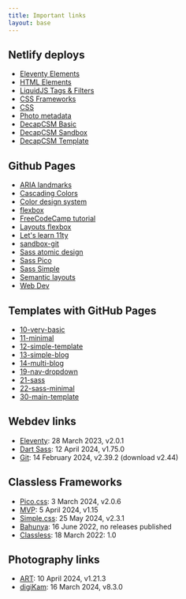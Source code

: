 ```yaml
---
title: Important links
layout: base
---
```

## Netlify deploys
- [Eleventy Elements](https://database-eleventy.netlify.app/)
- [HTML Elements](https://database-html.netlify.app/)
- [LiquidJS Tags & Filters](https://database-liquid.netlify.app/)
- [CSS Frameworks](https://database-css-frameworks.netlify.app/)
- [CSS](https://database-css.netlify.app/)
- [Photo metadata](https://database-photo-metadata.netlify.app/)
- [DecapCSM Basic](https://decapcms-basic.netlify.app/)
- [DecapCSM Sandbox](https://decapcms-sandbox.netlify.app/)
- [DecapCSM Template](https://decapcms-template.netlify.app/)

## Github Pages
- [ARIA landmarks](https://mobile-michel.github.io/aria-landmark/)
- [Cascading Colors](https://mobile-michel.github.io/cascading-color/)
- [Color design system](https://mobile-michel.github.io/color-design-system/)
- [flexbox](https://mobile-michel.github.io/flexbox/)
- [FreeCodeCamp tutorial](https://mobile-michel.github.io/freecodecamp-tutorial/)
- [Layouts flexbox](https://mobile-michel.github.io/layouts-flexbox/)
- [Let's learn 11ty](https://mobile-michel.github.io/lets-learn-11ty/)
- [sandbox-git](https://mobile-michel.github.io/sandbox-git/)
- [Sass atomic design](https://mobile-michel.github.io/sass-atomic-design/)
- [Sass Pico](https://mobile-michel.github.io/sass-pico/)
- [Sass Simple](https://mobile-michel.github.io/sass-simple/)
- [Semantic layouts](https://mobile-michel.github.io/semantic-layouts/)
- [Web Dev](https://mobile-michel.github.io/web.dev/)

## Templates with GitHub Pages
- [10-very-basic](https://mobile-michel.github.io/10-very-basic/)
- [11-minimal](https://mobile-michel.github.io/11-minimal/)
- [12-simple-template](https://mobile-michel.github.io/12-simple-template/)
- [13-simple-blog](https://mobile-michel.github.io/13-simple-blog/)
- [14-multi-blog](https://mobile-michel.github.io/14-multi-blog/)
- [19-nav-dropdown](https://mobile-michel.github.io/19-nav-dropdown/)
- [21-sass](https://mobile-michel.github.io/21-sass/)
- [22-sass-minimal](https://mobile-michel.github.io/22-sass-minimal/)
- [30-main-template](https://mobile-michel.github.io/30-main-template/)

## Webdev links
- [Eleventy](https://github.com/11ty/eleventy): 28 March 2023, v2.0.1
- [Dart Sass](https://github.com/sass/dart-sass): 12 April 2024, v1.75.0
- [Git](https://git-scm.com/download/linux): 14 February 2024, v2.39.2 (download v2.44)

## Classless Frameworks
- [Pico.css](https://github.com/picocss/pico): 3 March 2024,  v2.0.6
- [MVP](https://github.com/andybrewer/mvp/): 5 April 2024, v1.15
- [Simple.css](https://github.com/kevquirk/simple.css): 25 May 2024, v2.3.1
- [Bahunya](https://github.com/kimeiga/bahunya): 16 June 2022, no releases published
- [Classless](https://github.com/emareg/classlesscss): 18 March 2022: 1.0

## Photography links
- [ART](https://bitbucket.org/agriggio/art/downloads/): 10 April 2024, v1.21.3
- [digiKam](https://download.kde.org/stable/digikam/): 16 March 2024, v8.3.0